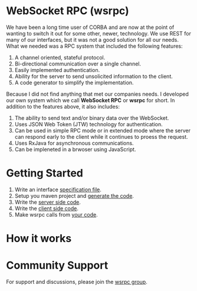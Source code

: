 # WebSocket RPC (wsrpc)
We have been a long time user of CORBA and are now at the point of wanting to switch it out for some other, newer, technology.
We use REST for many of our interfaces, but it was not a good solution for all our needs.
What we needed was a RPC system that included the following features:

1. A channel oriented, stateful protocol.
2. Bi-directional communication over a single channel.
3. Easily implemented authentication.
4. Ability for the server to send unsolicited information to the client.
5. A code generator to simplify the implementation.

Because I did not find anything that met our companies needs. I developed our own system which we call **WebSocket RPC** or **wsrpc** for short.
In addition to the features above, it also includes:

1. The ability to send text and/or binary data over the WebSocket.
2. Uses JSON Web Token (JTW) technology for authentication.
3. Can be used in simple RPC mode or in extended mode where the server can respond early to the client while it continues to proess the request.
4. Uses RxJava for asynchronous communications.
5. Can be impleneted in a brwoser using JavaScript.

# Getting Started

1. Write an interface [specification file](docs/specification-file.md). 
2. Setup you maven project and [generate the code](docs/generate-code.md).
3. Write the [server side code](docs/server-code.md).
4. Write the [client side code](docs/client-code.md).
5. Make wsrpc calls from [your code](docs/calling-wsrpc.md).

# How it works

# Community Support
For support and discussions, please join the [wsrpc group](https://groups.google.com/d/forum/wsrpc).


